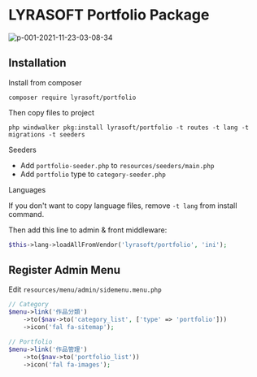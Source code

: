 # LYRASOFT Portfolio Package

![p-001-2021-11-23-03-08-34](https://user-images.githubusercontent.com/1639206/142921320-b0f9f2b5-9460-4b95-8fd0-df9762a13b82.jpg)

## Installation

Install from composer

```shell
composer require lyrasoft/portfolio
```

Then copy files to project

```shell
php windwalker pkg:install lyrasoft/portfolio -t routes -t lang -t migrations -t seeders
```

Seeders

- Add `portfolio-seeder.php` to `resources/seeders/main.php`
- Add `portfolio` type to `category-seeder.php`

Languages

If you don't want to copy language files, remove `-t lang` from install command.

Then add this line to admin & front middleware:

```php
$this->lang->loadAllFromVendor('lyrasoft/portfolio', 'ini');
```

## Register Admin Menu

Edit `resources/menu/admin/sidemenu.menu.php`

```php
// Category
$menu->link('作品分類')
    ->to($nav->to('category_list', ['type' => 'portfolio']))
    ->icon('fal fa-sitemap');

// Portfolio
$menu->link('作品管理')
    ->to($nav->to('portfolio_list'))
    ->icon('fal fa-images');
```
